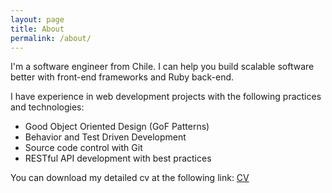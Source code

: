 ```yaml
---
layout: page
title: About
permalink: /about/
---
```


I'm a software engineer from Chile. I can help you build scalable software
better with front-end frameworks and Ruby back-end.

I have experience in web development projects with the following practices and technologies:

* Good Object Oriented Design (GoF Patterns)
* Behavior and Test Driven Development
* Source code control with Git
* RESTful API development with best practices

You can download my detailed cv at the following link:
[CV](https://github.com/jekyll/minima)
